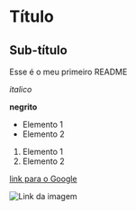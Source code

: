 # Título

## Sub-título

Esse é o meu primeiro README

*italico*

**negrito**

- Elemento 1
- Elemento 2

1) Elemento 1
2) Elemento 2

[link para o Google](https://www.google.com)

![Link da imagem](https://araras.sp.gov.br/assets/img/content/aplicativo-home.png)